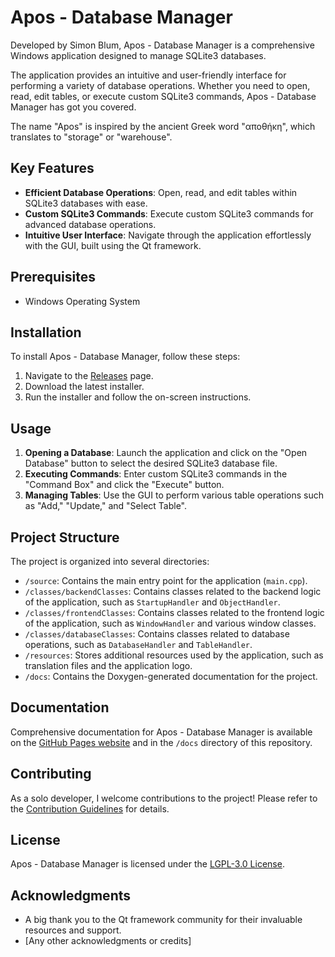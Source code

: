 # Apos - Database Manager

Developed by Simon Blum, Apos - Database Manager is a comprehensive Windows
application designed to manage SQLite3 databases.

The application provides an intuitive and user-friendly interface for performing
a variety of database operations. Whether you need to open, read, edit tables,
or execute custom SQLite3 commands, Apos - Database Manager has got you covered.

The name "Apos" is inspired by the ancient Greek word "αποθήκη", which translates
to "storage" or "warehouse".

## Key Features

- **Efficient Database Operations**: Open, read, and edit tables within SQLite3
  databases with ease.
- **Custom SQLite3 Commands**: Execute custom SQLite3 commands for advanced
  database operations.
- **Intuitive User Interface**: Navigate through the application effortlessly
  with the GUI, built using the Qt framework.

## Prerequisites

- Windows Operating System

## Installation

To install Apos - Database Manager, follow these steps:

1. Navigate to the [Releases](https://github.com/DefinitelyNotSimon13/Apos/releases) page.
2. Download the latest installer.
3. Run the installer and follow the on-screen instructions.

## Usage

1. **Opening a Database**: Launch the application and click on the "Open Database"
   button to select the desired SQLite3 database file.
2. **Executing Commands**: Enter custom SQLite3 commands in the "Command Box"
   and click the "Execute" button.
3. **Managing Tables**: Use the GUI to perform various table operations such as
   "Add," "Update," and "Select Table".

## Project Structure

The project is organized into several directories:

- `/source`: Contains the main entry point for the application (`main.cpp`).
- `/classes/backendClasses`: Contains classes related to the backend logic of
  the application, such as `StartupHandler` and `ObjectHandler`.
- `/classes/frontendClasses`: Contains classes related to the frontend logic of
  the application, such as `WindowHandler` and various window classes.
- `/classes/databaseClasses`: Contains classes related to database operations,
  such as `DatabaseHandler` and `TableHandler`.
- `/resources`: Stores additional resources used by the application, such as
  translation files and the application logo.
- `/docs`: Contains the Doxygen-generated documentation for the project.

## Documentation

Comprehensive documentation for Apos - Database Manager is available on the
[GitHub Pages website](https://definitelynotsimon13.github.io/Apos/) and in
the `/docs` directory of this repository.

## Contributing

As a solo developer, I welcome contributions to the project! Please refer to
the [Contribution Guidelines](CONTRIBUTING.md) for details.

## License

Apos - Database Manager is licensed under the [LGPL-3.0 License](LICENSE.md).

## Acknowledgments

- A big thank you to the Qt framework community for their invaluable resources
  and support.
- [Any other acknowledgments or credits]